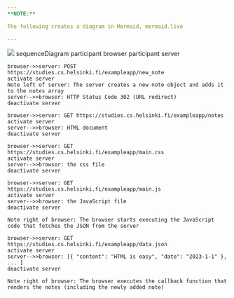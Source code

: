 ```yaml
---
**NOTE:** 

The following creates a diagram in Mermaid, mermaid.live

---
```

[![](https://mermaid.ink/img/pako:eNq9VEtv2zAM_iuETh2QOG1686GXbdgw9IUlO83FwEh0rNaWPIlOGwT576NstxjWbVj20k18fPz4geROaW9I5SrS546cplcW1wGbwoG8FgNbbVt0DKvg7yOF5w4xbpJ98Ixh07OzwZ7D9dViCRVzG_PZLHJnLMVMx6yiOlp3Z7PSzugBm7YmbNuZo_tPzjMNcKjZbpDpqUoyXoobaioZfAmPZZbVYxDoQJISAUHAIIGBX92SZkBnAI2JYBnYA0tOcktoCLgd0AeQqXQw9pLD2-XyGhaM3EV4KXrB6fEcjj68P4dAxgZBfjHkGnpG-EeyvHl9kCqJ5U8k-S7pi3MwXncNOf7H9Bq0TtwHMkzySxKUtqb_QfD2N_i9ww0udLAt_wrNfjKDXVf9aD4BpdkcPxBZdicCPZDu2Lr1t1XSPooNpR6xrmQ2-4DF1SWUwTf97-9qY5BRtPHuMHU-7qCQ6-E4jZfK5dNPnJXeMG4LNRGLQNPgmx_PT6cn05NCwX4CWZbBzZ9rOYg4SqSxrleo76DsnCB6N6gYyBkK8atdP7JO1yLKqL3ciHqbrgKZPqBfZTVRDQWZGiO3cZcshZLgZuzGUIldLW0Xbi-h2LFfbJ1WOYeOJqprU-PjKVV5iXUUq5wK9uFiuLf92d1_AQVP6Z0?type=png)](https://mermaid.live/edit#pako:eNq9VEtv2zAM_iuETh2QOG1686GXbdgw9IUlO83FwEh0rNaWPIlOGwT576NstxjWbVj20k18fPz4geROaW9I5SrS546cplcW1wGbwoG8FgNbbVt0DKvg7yOF5w4xbpJ98Ixh07OzwZ7D9dViCRVzG_PZLHJnLMVMx6yiOlp3Z7PSzugBm7YmbNuZo_tPzjMNcKjZbpDpqUoyXoobaioZfAmPZZbVYxDoQJISAUHAIIGBX92SZkBnAI2JYBnYA0tOcktoCLgd0AeQqXQw9pLD2-XyGhaM3EV4KXrB6fEcjj68P4dAxgZBfjHkGnpG-EeyvHl9kCqJ5U8k-S7pi3MwXncNOf7H9Bq0TtwHMkzySxKUtqb_QfD2N_i9ww0udLAt_wrNfjKDXVf9aD4BpdkcPxBZdicCPZDu2Lr1t1XSPooNpR6xrmQ2-4DF1SWUwTf97-9qY5BRtPHuMHU-7qCQ6-E4jZfK5dNPnJXeMG4LNRGLQNPgmx_PT6cn05NCwX4CWZbBzZ9rOYg4SqSxrleo76DsnCB6N6gYyBkK8atdP7JO1yLKqL3ciHqbrgKZPqBfZTVRDQWZGiO3cZcshZLgZuzGUIldLW0Xbi-h2LFfbJ1WOYeOJqprU-PjKVV5iXUUq5wK9uFiuLf92d1_AQVP6Z0)
sequenceDiagram
    participant browser
    participant server

    browser->>server: POST https://studies.cs.helsinki.fi/exampleapp/new_note
    activate server
    Note left of server: The server creates a new note object and adds it to the notes array
    server-->>browser: HTTP Status Code 302 (URL redirect)
    deactivate server

    browser->>server: GET https://studies.cs.helsinki.fi/exampleapp/notes
    activate server
    server-->>browser: HTML document
    deactivate server

    browser->>server: GET https://studies.cs.helsinki.fi/exampleapp/main.css
    activate server
    server-->>browser: the css file
    deactivate server

    browser->>server: GET https://studies.cs.helsinki.fi/exampleapp/main.js
    activate server
    server-->>browser: the JavaScript file
    deactivate server

    Note right of browser: The browser starts executing the JavaScript code that fetches the JSON from the server

    browser->>server: GET https://studies.cs.helsinki.fi/exampleapp/data.json
    activate server
    server-->>browser: [{ "content": "HTML is easy", "date": "2023-1-1" }, ... ]
    deactivate server

    Note right of browser: The browser executes the callback function that renders the notes (including the newly added note)
  